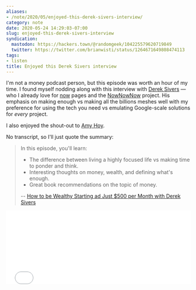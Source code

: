 ```yaml
---
aliases:
- /note/2020/05/enjoyed-this-derek-sivers-interview/
category: note
date: 2020-05-24 14:29:03-07:00
slug: enjoyed-this-derek-sivers-interview
syndication:
  mastodon: https://hackers.town/@randomgeek/104225579620719849
  twitter: https://twitter.com/brianwisti/status/1264671649808474113
tags:
- listen
title: Enjoyed this Derek Sivers interview
---
```


I'm not a money podcast person, but this episode was worth an hour of my time.
I found myself nodding along with this interview with [Derek Sivers](https://sivers.org) — who I already love for [now](../../../page/now.md) pages and the [NowNowNow](https://nownownow.com/) project. His emphasis on making enough vs making all the billions meshes well with my preference for using the tech you need vs emulating Google-scale solutions for *every* project.

I also enjoyed the shout-out to [Amy Hoy](https://stackingthebricks.com/).

No transcript, so I'll just quote the summary:

 > 
 > In this episode, you'll learn:
 > 
 > * The difference between living a highly focused life vs making time to ponder and think.
 > * Interesting thoughts on money, wealth, and defining what's enough.
 > * Great book recommendations on the topic of money.
 > 
 > -- [How to be Wealthy Starting ad Just $500 per Month with Derek Sivers](https://blog.runnymede.com/how-to-be-wealthy-starting-at-just-500-per-month-with-derek-sivers)

<div style="position: relative; padding-bottom: 200px; height: 0; overflow: hidden;">
  <iframe
    style="position: absolute; top: 0; left: 0; width: 100%; height: 100%; border: 0;"
    src="//html5-player.libsyn.com/embed/episode/id/14476502/height/90/theme/custom/thumbnail/yes/direction/backward/render-playlist/no/custom-color/008969/"
    scrolling="no"  allowfullscreen webkitallowfullscreen mozallowfullscreen oallowfullscreen
  msallowfullscreen></iframe>
</div>
